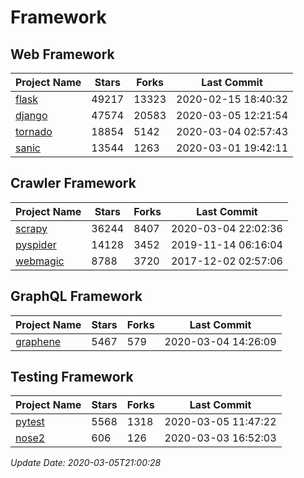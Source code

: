 # Framework

## Web Framework

| Project Name | Stars | Forks | Last Commit |
| ------------ | ----- | ----- | ----------- |
| [flask](https://github.com/pallets/flask) | 49217 | 13323 | 2020-02-15 18:40:32 |
| [django](https://github.com/django/django) | 47574 | 20583 | 2020-03-05 12:21:54 |
| [tornado](https://github.com/tornadoweb/tornado) | 18854 | 5142 | 2020-03-04 02:57:43 |
| [sanic](https://github.com/huge-success/sanic) | 13544 | 1263 | 2020-03-01 19:42:11 |

## Crawler Framework

| Project Name | Stars | Forks | Last Commit |
| ------------ | ----- | ----- | ----------- |
| [scrapy](https://github.com/scrapy/scrapy) | 36244 | 8407 | 2020-03-04 22:02:36 |
| [pyspider](https://github.com/binux/pyspider) | 14128 | 3452 | 2019-11-14 06:16:04 |
| [webmagic](https://github.com/code4craft/webmagic) | 8788 | 3720 | 2017-12-02 02:57:06 |

## GraphQL Framework

| Project Name | Stars | Forks | Last Commit |
| ------------ | ----- | ----- | ----------- |
| [graphene](https://github.com/graphql-python/graphene) | 5467 | 579 | 2020-03-04 14:26:09 |

## Testing Framework

| Project Name | Stars | Forks | Last Commit |
| ------------ | ----- | ----- | ----------- |
| [pytest](https://github.com/pytest-dev/pytest) | 5568 | 1318 | 2020-03-05 11:47:22 |
| [nose2](https://github.com/nose-devs/nose2) | 606 | 126 | 2020-03-03 16:52:03 |

*Update Date: 2020-03-05T21:00:28*